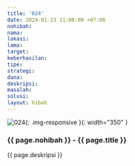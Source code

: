 ```yaml
---
title: '024'
date: 2024-01-23 11:08:00 +07:00
nohibah:
nama:
lokasi:
lama:
target:
keberhasilan:
tipe:
strategi:
dana:
deskripsi:
masalah:
solusi:
layout: hibah
---
```


![024](/static/img/hibahcms/024.png){: .img-responsive }{: width="350" }

### {{ page.nohibah }} - {{ page.title }}

{{ page.deskripsi }}
